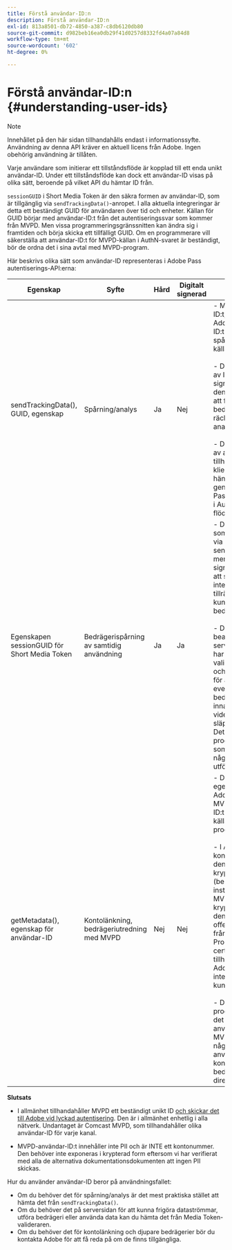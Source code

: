```yaml
---
title: Förstå användar-ID:n
description: Förstå användar-ID:n
exl-id: 813a8501-db72-4850-a387-c8db6120db80
source-git-commit: d982beb16ea0db29f41d0257d8332fd4a07a84d8
workflow-type: tm+mt
source-wordcount: '602'
ht-degree: 0%

---
```


# Förstå användar-ID:n {#understanding-user-ids}

>[!NOTE]
>
>Innehållet på den här sidan tillhandahålls endast i informationssyfte. Användning av denna API kräver en aktuell licens från Adobe. Ingen obehörig användning är tillåten.

Varje användare som initierar ett tillståndsflöde är kopplad till ett enda unikt användar-ID. Under ett tillståndsflöde kan dock ett användar-ID visas på olika sätt, beroende på vilket API du hämtar ID från.

`sessionGUID` i Short Media Token är den säkra formen av användar-ID, som är tillgänglig via `sendTrackingData()`-anropet. I alla aktuella integreringar är detta ett beständigt GUID för användaren över tid och enheter. Källan för GUID börjar med användar-ID:t från det autentiseringssvar som kommer från MVPD. Men vissa programmeringsgränssnitten kan ändra sig i framtiden och börja skicka ett tillfälligt GUID. Om en programmerare vill säkerställa att användar-ID:t för MVPD-källan i AuthN-svaret är beständigt, bör de ordna det i sina avtal med MVPD-program.

Här beskrivs olika sätt som användar-ID representeras i Adobe Pass autentiserings-API:erna:

| Egenskap | Syfte | Hård | Digitalt signerad | Beskrivning |
| --- | --- | --- | --- | --- |
| sendTrackingData(), GUID, egenskap | Spårning/analys | Ja | Nej | - MVPD-användar-ID:t, hashas av Adobe. Användar-ID:t går inte att spåra tillbaka till källan till MVPD. </br> </br> - Den här formen av ID:t har inte signerats digitalt, så den är inte säker för att förhindra bedrägeri. Men det räcker bra för analyser.  </br> </br> - Den här formen av användar-ID tillhandahålls på klientsidan för alla händelser som genereras av Adobe Pass Authentication i AuthN/AuthZ-flödet. |
| Egenskapen sessionGUID för Short Media Token | Bedrägerispårning av samtidig användning | Ja | Ja | - Detta är samma som användar-ID:t via sendTrackingData(), men det här signeras digitalt för att skydda dess integritet och är tillräckligt bra för att kunna användas för bedrägerispårning. </br> </br> - Den är avsedd att bearbetas på serversidan när du har använt vårt valideringsbibliotek och kan analyseras för att upptäcka eventuella bedrägerimönster innan videoströmmen släpps till klienten.  Det är programmeraren som bestämmer om något av detta ska utföras. |
| getMetadata(), egenskap för användar-ID | Kontolänkning, bedrägeriutredning med MVPD | Nej | Nej | - Den här egenskapen gör att Adobe kan visa MVPD-användar-ID:t för den faktiska källan för programmeraren. </br> </br> - I Adobe-konfigurationen kan den anges som krypterad eller inte (beroende på inställningen för MVPD). Om den är krypterad krypteras den med den offentliga nyckeln från Programmerarens certifikat som tillhandahålls Adobe, så att den inte visas tydligt för kunden. </br> </br> - Detta ger programmeraren det faktiska användar-ID:t från MVPD, så det är något som kan användas för kontolänkning eller bedrägeriutredning direkt med MVPD. |


**Slutsats**

* I allmänhet tillhandahåller MVPD ett beständigt unikt ID <u> och skickar det till Adobe vid lyckad autentisering</u>. Den är i allmänhet enhetlig i alla nätverk. Undantaget är Comcast MVPD, som tillhandahåller olika användar-ID för varje kanal.

* MVPD-användar-ID:t innehåller inte PII och är INTE ett kontonummer. Den behöver inte exponeras i krypterad form eftersom vi har verifierat med alla de alternativa dokumentationsdokumenten att ingen PII skickas.

Hur du använder användar-ID beror på användningsfallet:

* Om du behöver det för spårning/analys är det mest praktiska stället att hämta det från `sendTrackingData()`.
* Om du behöver det på serversidan för att kunna frigöra dataströmmar, utföra bedrägeri eller använda data kan du hämta det från Media Token-valideraren.
* Om du behöver det för kontolänkning och djupare bedrägerier bör du kontakta Adobe för att få reda på om de finns tillgängliga.
